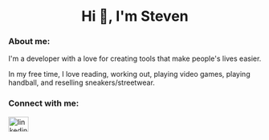 <h1 align="center">Hi 👋, I'm Steven</h1>

<!--
**stevencai-dev/stevencai-dev** is a ✨ _special_ ✨ repository because its `README.md` (this file) appears on your GitHub profile.

Here are some ideas to get you started:

- 🔭 I’m currently working on ...
- 🌱 I’m currently learning ...
- 👯 I’m looking to collaborate on ...
- 🤔 I’m looking for help with ...
- 💬 Ask me about ...
- 📫 How to reach me: ...
- 😄 Pronouns: ...
- ⚡ Fun fact: ...
-->
<h3 align="left">About me:</h3>


I'm a developer with a love for creating tools that make people's lives easier.

In my free time, I love reading, working out, playing video games, playing handball, and reselling sneakers/streetwear.


<h3 align="left">Connect with me:</h3>
<p align="left">
<a href="https://linkedin.com/in/caiss" target="blank"><img align="center" src="https://cdn.jsdelivr.net/npm/simple-icons@3.0.1/icons/linkedin.svg" alt="linkedin.com/in/caiss" height="30" width="40" /></a>
</p>
